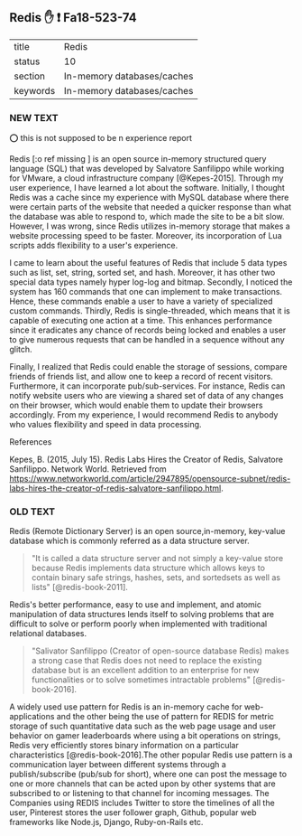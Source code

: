 ## Redis :hand: :exclamation: Fa18-523-74


|          |                            |
| -------- | -------------------------- |
| title    | Redis                      | 
| status   | 10                         |
| section  | In-memory databases/caches |
| keywords | In-memory databases/caches |

### NEW TEXT

:o: this is not supposed to be n experience report

Redis [:o ref missing ] is an open source in-memory structured query language (SQL) that was developed by Salvatore Sanfilippo while working for VMware, a cloud infrastructure company [@Kepes-2015]. Through my user experience, I have learned a lot about the software. Initially, I thought Redis was a cache since my experience with MySQL database where there were certain parts of the website that needed a quicker response than what the database was able to respond to, which made the site to be a bit slow. However, I was wrong, since Redis utilizes in-memory storage that makes a website processing speed to be faster. Moreover, its incorporation of Lua scripts adds flexibility to a user's experience.

I came to learn about the useful features of Redis that include 5 data types such as list, set, string, sorted set, and hash. Moreover, it has other two special data types namely hyper log-log and bitmap. Secondly, I noticed the system has 160 commands that one can implement to make transactions. Hence, these commands enable a user to have a variety of specialized custom commands. Thirdly, Redis is single-threaded, which means that it is capable of executing one action at a time. This enhances performance since it eradicates any chance of records being locked and enables a user to give numerous requests that can be handled in a sequence without any glitch.

Finally, I realized that Redis could enable the storage of sessions, compare friends of friends list, and allow one to keep a record of recent visitors. Furthermore, it can incorporate pub/sub-services. For instance, Redis can notify website users who are viewing a shared set of data of any changes on their browser, which would enable them to update their browsers accordingly. From my experience, I would recommend Redis to anybody who values flexibility and speed in data processing.


References

Kepes, B. (2015, July 15). Redis Labs Hires the Creator of Redis, Salvatore Sanfilippo. Network 
World. Retrieved from https://www.networkworld.com/article/2947895/opensource-subnet/redis-labs-hires-the-creator-of-redis-salvatore-sanfilippo.html.



### OLD TEXT
Redis (Remote Dictionary Server) is an open source,in-memory,
key-value database which is commonly referred as a data structure
server.

> "It is called a data structure server and not simply a key-value
> store because Redis implements data structure which allows keys to
> contain binary safe strings, hashes, sets, and sortedsets as well as
> lists" [@redis-book-2011].

Redis's better performance,
easy to use and implement, and atomic manipulation of data structures
lends itself to solving problems that are difficult to solve or
perform poorly when implemented with traditional relational
databases.

> "Salivator Sanfilippo (Creator of open-source database Redis) makes
> a strong case that Redis does not need to replace the existing
> database but is an excellent addition to an enterprise for new
> functionalities or to solve sometimes intractable problems" [@redis-book-2016].

A widely used use pattern for Redis is an in-memory cache for
web-applications and the other being the use of pattern for REDIS for
metric storage of such quantitative data such as the web page usage
and user behavior on gamer leaderboards where using a bit operations
on strings, Redis very efficiently stores binary information on a
particular characteristics [@redis-book-2016].The other popular
Redis use pattern is a communication layer between different systems
through a publish/subscribe (pub/sub for short), where one can post
the message to one or more channels that can be acted upon by other
systems that are subscribed to or listening to that channel for
incoming messages. The Companies using REDIS includes Twitter to store
the timelines of all the user, Pinterest stores the user follower
graph, Github, popular web frameworks like Node.js, Django,
Ruby-on-Rails etc.



